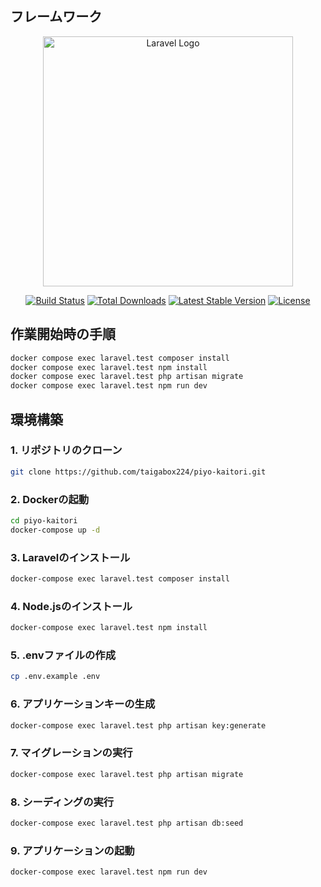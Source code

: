 ## フレームワーク

<p align="center"><a href="https://laravel.com" target="_blank"><img src="https://raw.githubusercontent.com/laravel/art/master/logo-lockup/5%20SVG/2%20CMYK/1%20Full%20Color/laravel-logolockup-cmyk-red.svg" width="400" alt="Laravel Logo"></a></p>

<p align="center">
<a href="https://github.com/laravel/framework/actions"><img src="https://github.com/laravel/framework/workflows/tests/badge.svg" alt="Build Status"></a>
<a href="https://packagist.org/packages/laravel/framework"><img src="https://img.shields.io/packagist/dt/laravel/framework" alt="Total Downloads"></a>
<a href="https://packagist.org/packages/laravel/framework"><img src="https://img.shields.io/packagist/v/laravel/framework" alt="Latest Stable Version"></a>
<a href="https://packagist.org/packages/laravel/framework"><img src="https://img.shields.io/packagist/l/laravel/framework" alt="License"></a>
</p>

## 作業開始時の手順
 
```bash
docker compose exec laravel.test composer install
docker compose exec laravel.test npm install
docker compose exec laravel.test php artisan migrate
docker compose exec laravel.test npm run dev
```


## 環境構築

### 1. リポジトリのクローン

```bash
git clone https://github.com/taigabox224/piyo-kaitori.git
```

### 2. Dockerの起動

```bash
cd piyo-kaitori
docker-compose up -d
```

### 3. Laravelのインストール

```bash
docker-compose exec laravel.test composer install
```

### 4. Node.jsのインストール

```bash
docker-compose exec laravel.test npm install
```

### 5. .envファイルの作成

```bash
cp .env.example .env

```

### 6. アプリケーションキーの生成

```bash
docker-compose exec laravel.test php artisan key:generate
```

### 7. マイグレーションの実行

```bash
docker-compose exec laravel.test php artisan migrate
```

### 8. シーディングの実行

```bash
docker-compose exec laravel.test php artisan db:seed
```

### 9. アプリケーションの起動

```bash
docker-compose exec laravel.test npm run dev
```
